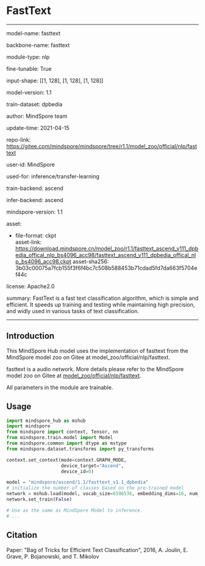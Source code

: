 # FastText

---

model-name: fasttext

backbone-name: fasttext

module-type: nlp

fine-tunable: True

input-shape: [[1, 128], [1, 128], [1, 128]]

model-version: 1.1

train-dataset: dpbedia

author: MindSpore team

update-time: 2021-04-15

repo-link: <https://gitee.com/mindspore/mindspore/tree/r1.1/model_zoo/official/nlp/fasttext>

user-id: MindSpore

used-for: inference/transfer-learning

train-backend: ascend

infer-backend: ascend

mindspore-version: 1.1

asset:

  -
    file-format: ckpt  
    asset-link: <https://download.mindspore.cn/model_zoo/r1.1/fasttext_ascend_v111_dpbedia_offical_nlp_bs4096_acc98/fasttext_ascend_v111_dpbedia_offical_nlp_bs4096_acc98.ckpt>
    asset-sha256: 3b03c00075a7fcb155f3f6f4bc7c508b588453b71cdad5fd7da663f5704ef44c

license: Apache2.0

summary: FastText is a fast text classification algorithm, which is simple and efficient. It speeds up training and testing while maintaining high precision, and widly used in various tasks of text classification.

---

## Introduction

This MindSpore Hub model uses the implementation of fasttext from the MindSpore model zoo on Gitee at model_zoo/official/nlp/fasttext.

fasttext is a audio network. More details please refer to the MindSpore model zoo on Gitee at [model_zoo/official/nlp/fasttext](https://gitee.com/mindspore/mindspore/blob/r1.1/model_zoo/official/nlp/fasttext/README.md).

All parameters in the module are trainable.

## Usage

```python
import mindspore_hub as mshub
import mindspore
from mindspore import context, Tensor, nn
from mindspore.train.model import Model
from mindspore.common import dtype as mstype
from mindspore.dataset.transforms import py_transforms

context.set_context(mode=context.GRAPH_MODE,
                    device_target="Ascend",
                    device_id=0)

model = "mindspore/ascend/1.1/fasttext_v1.1_dpbedia"
# initialize the number of classes based on the pre-trained model
network = mshub.load(model, vocab_size=6596536, embedding_dims=16, num_class=14)
network.set_train(False)

# Use as the same as MindSpore Model to inference.
# ...
```

## Citation

Paper: "Bag of Tricks for Efficient Text Classification", 2016, A. Joulin, E. Grave, P. Bojanowski, and T. Mikolov

